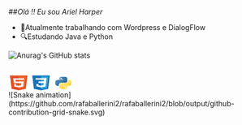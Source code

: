 ##*Olá !! Eu sou Ariel Harper*
- 🛄Atualmente trabalhando com Wordpress e DialogFlow
- 🔍Estudando Java e Python

![Anurag's GitHub stats](https://github-readme-stats.vercel.app/api?username=Arielharper&show_icons=true)
<div style="display: inline_block"><br>
  <img align="center" alt="Rafa-HTML" height="30" width="40" src="https://raw.githubusercontent.com/devicons/devicon/master/icons/html5/html5-original.svg">
  <img align="center" alt="Rafa-CSS" height="30" width="40" src="https://raw.githubusercontent.com/devicons/devicon/master/icons/css3/css3-original.svg">
  <img align="center" alt="Rafa-Python" height="30" width="40" src="https://raw.githubusercontent.com/devicons/devicon/master/icons/python/python-original.svg">
</div>
![Snake animation](https://github.com/rafaballerini2/rafaballerini2/blob/output/github-contribution-grid-snake.svg)
